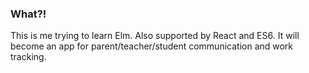 ### What?!

This is me trying to learn Elm. Also supported by React and ES6. It will become an app for parent/teacher/student communication and work tracking.
